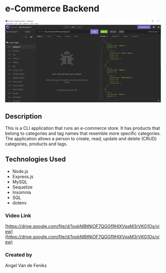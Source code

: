 # e-Commerce Backend
![](./assets/images/insomnia.jpg) 

## Description
This is a CLI application that runs an e-commerce store. It has products that belong to categories and tag names that resemble more specific categories. The application allows a person to create, read, update and delete (CRUD) categories, products and tags.

## Technologies Used
* Node.js
* Express.js
* MySQL
* Sequelize
* Insomnia
* SQL
* dotenv

### Video Link
[https://drive.google.com/file/d/1oxkNIBtNjOF7QGGf9HlXVqxM3rVKG1Os/view](https://drive.google.com/file/d/1oxkNIBtNjOF7QGGf9HlXVqxM3rVKG1Os/view)

### Created by
Angel Van de Feniks
